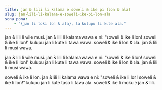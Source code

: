 ```yaml
---
title: jan & lili li kalama e soweli & ike pi (lon & ala)
slug: jan-lili-li-kalama-e-soweli-ike-pi-lon-ala
sona_pona:
    - "{jan li toki lon & ala}, la kulupu li kute ala."
---
```


jan & lili li wile musi.
jan & lili li kalama wawa e ni: "soweli & ike li lon! soweli & ike li lon!"
kulupu jan li kute li tawa wawa.
soweli & ike li lon & ala.
jan & lili li musi wawa.

jan & lili li wile musi.
jan & lili li kalama wawa e ni: "soweli & ike li lon! soweli & ike li lon!"
kulupu jan li kute li tawa wawa.
soweli & ike li lon & ala.
jan & lili li musi wawa.

soweli & ike li lon.
jan & lili li kalama wawa e ni: "soweli & ike li lon! soweli & ike li lon!"
kulupu jan li kute taso li tawa ala.
soweli & ike li moku e jan & lili.
